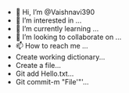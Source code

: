 - 👋 Hi, I’m @Vaishnavi390
- 👀 I’m interested in ...
- 🌱 I’m currently learning ...
- 💞️ I’m looking to collaborate on ...
- 📫 How to reach me ...
- Create working dictionary...
- Create a file...
- Git add Hello.txt...
- Git commit-m "File'"'...

<!---
Vaishnavi390/Vaishnavi390 is a ✨ special ✨ repository because its `README.md` (this file) appears on your GitHub profile.
You can click the Preview link to take a look at your changes.
--->
